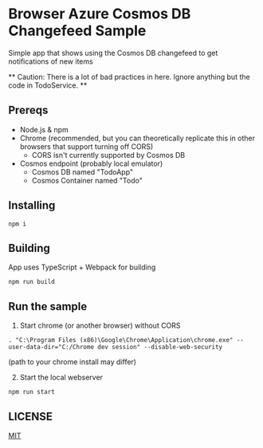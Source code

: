 # Browser Azure Cosmos DB Changefeed Sample

Simple app that shows using the Cosmos DB changefeed to get notifications of new items

** Caution: There is a lot of bad practices in here. Ignore anything but the code in TodoService. **

## Prereqs

- Node.js & npm
- Chrome (recommended, but you can theoretically replicate this in other browsers that support turning off CORS)
  - CORS isn't currently supported by Cosmos DB
- Cosmos endpoint (probably local emulator)
  - Cosmos DB named "TodoApp"
  - Cosmos Container named "Todo"

## Installing

```
npm i
```

## Building

App uses TypeScript + Webpack for building

```
npm run build
```

## Run the sample

1. Start chrome (or another browser) without CORS

```
. "C:\Program Files (x86)\Google\Chrome\Application\chrome.exe" --user-data-dir="C:/Chrome dev session" --disable-web-security
```

(path to your chrome install may differ)

2. Start the local webserver

```
npm run start
```

## LICENSE

[MIT](./LICENSE)
